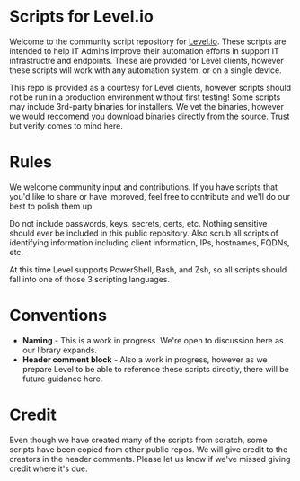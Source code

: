 # Scripts for Level.io
Welcome to the community script repository for [Level.io](https://level.io).  These scripts are intended to help IT Admins improve their automation efforts in support IT infrastructre and endpoints.  These are provided for Level clients, however these scripts will work with any automation system, or on a single device.

This repo is provided as a courtesy for Level clients, however scripts should not be run in a production environment without first testing!  Some scripts may include 3rd-party binaries for installers.  We vet the binaries, however we would reccomend you download binaries directly from the source.  Trust but verify comes to mind here.

# Rules
We welcome community input and contributions.  If you have scripts that you'd like to share or have improved, feel free to contribute and we'll do our best to polish them up.

Do not include passwords, keys, secrets, certs, etc.  Nothing sensitive should ever be included in this public repository.  Also scrub all scripts of identifying information including client information, IPs, hostnames, FQDNs, etc.

At this time Level supports PowerShell, Bash, and Zsh, so all scripts should fall into one of those 3 scripting languages.

# Conventions
<ul>
<li>  <b>Naming</b> - This is a work in progress.  We're open to discussion here as our library expands.</li>
<li>  <b>Header comment block</b> - Also a work in progress, however as we prepare Level to be able to reference these scripts directly, there will be future guidance here.</li>
</ul>

# Credit
Even though we have created many of the scripts from scratch, some scripts have been copied from other public repos.  We will give credit to the creators in the header comments.  Please let us know if we've missed giving credit where it's due.
